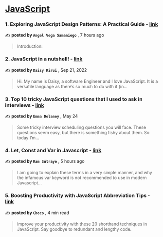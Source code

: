 
<h1><a href=https://medium.com/tag/javascript-development/recommended target="_blank" rel="noopener noreferrer">JavaScript</a></h1>
<h3>1. Exploring JavaScript Design Patterns: A Practical Guide - <a href=https://medium.com/@avegasam/exploring-javascript-design-patterns-a-practical-guide-f5061a42ed40?source=tag_recommended_feed---------0-84----------javascript_development----------f99472af_f0a6_4846_9fc9_f773abbd0282------- target="_blank" rel="noopener noreferrer">link</a></h3>

✍️ **posted by `Angel Vega Samaniego`** <date> , 7 hours ago</date>

<blockquote>Introduction:</blockquote>

<h3>2. JavaScript in a nutshell! - <a href=https://medium.com/@daisykirui/javascript-in-a-nutshell-669dab5b6e78?source=tag_recommended_feed---------1-107----------javascript_development----------f99472af_f0a6_4846_9fc9_f773abbd0282------- target="_blank" rel="noopener noreferrer">link</a></h3>

✍️ **posted by `Daisy Kirui`** <date> , Sep 21, 2022</date>

<blockquote>Hi. My name is Daisy, a software Engineer and I love JavaScript. It is a versatile language as there’s so much to do with it (in…</blockquote>

<h3>3. Top 10 tricky JavaScript questions that I used to ask in interviews - <a href=https://medium.com/@emma-delaney/top-10-tricky-javascript-questions-that-i-used-to-ask-in-interviews-2cb3912271a9?source=tag_recommended_feed---------2-85----------javascript_development----------f99472af_f0a6_4846_9fc9_f773abbd0282------- target="_blank" rel="noopener noreferrer">link</a></h3>

✍️ **posted by `Emma Delaney`** <date> , May 24</date>

<blockquote>Some tricky interview scheduling questions you will face. These questions seem easy, but there is something fishy about them. So today I’m…</blockquote>

<h3>4. Let, Const and Var in Javascript - <a href=https://medium.com/@twilight_chronicles/let-const-and-var-in-javascript-18fd2f0e69c7?source=tag_recommended_feed---------3-84----------javascript_development----------f99472af_f0a6_4846_9fc9_f773abbd0282------- target="_blank" rel="noopener noreferrer">link</a></h3>

✍️ **posted by `Ram Sutraye`** <date> , 5 hours ago</date>

<blockquote>I am going to explain these terms in a very simple manner, and why the infamous var keyword is not recommended to use in modern Javascript…</blockquote>

<h3>5. Boosting Productivity with JavaScript Abbreviation Tips - <a href=https://medium.com/@Choco23/boosting-productivity-with-javascript-abbreviation-tips-f2f94e00b649?source=tag_recommended_feed---------4-85----------javascript_development----------f99472af_f0a6_4846_9fc9_f773abbd0282------- target="_blank" rel="noopener noreferrer">link</a></h3>

✍️ **posted by `Choco`** <date> , 4 min read</date>

<blockquote>Improve your productivity with these 20 shorthand techniques in JavaScript. Say goodbye to redundant and lengthy code.</blockquote>

